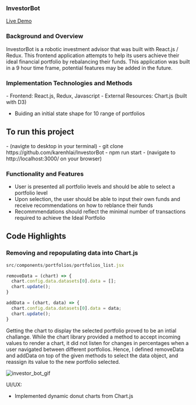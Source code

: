 <h3>InvestorBot</h3>

<a href="https://investment-advisor.herokuapp.com/#/">Live Demo</a>

<h3>Background and Overview</h3>
InvestorBot is a robotic investment advisor that was built with React.js / Redux. This frontend application attempts to help its users achieve their ideal financial portfolio by rebalancing their funds. This application was built in a 9 hour time frame, potential features may be added in the future.

<h3>Implementation Technologies and Methods</h3>
- Frontend: React.js, Redux, Javascript
- External Resources: Chart.js (built with D3)

- Buiding an initial state shape for 10 range of portfolios

<h2>To run this project</h2>
- (navigte to desktop in your terminal)
- git clone https://github.com/karenhlai/InvestorBot
- npm run start 
- (navigate to http://localhost:3000/ on your browser)

<h3>Functionality and Features</h3>

- User is presented all portfolio levels and should be able to select a portfolio level
- Upon selection, the user should be able to input their own funds and receive recommendations on how to reblance their funds
- Recommmendations should reflect the minimal number of transactions required to achieve the Ideal Portfolio


<h2>Code Highlights</h2>
<h3>Removing and repopulating data into Chart.js</h3>

```javascript
src/components/portfolios/portfolios_list.jsx

removeData = (chart) => {
  chart.config.data.datasets[0].data = [];
  chart.update();
}

addData = (chart, data) => {
  chart.config.data.datasets[0].data = data;
  chart.update();
}
```
Getting the chart to display the selected portfolio proved to be an intial challange. While the chart library provided a method to accept incoming values to render a chart, it did not listen for changes in percentages when a user navigated between different portfolios. Hence, I defined removeData and addData on top of the given methods to select the data object, and reassign its value to the new portfolio selected. 

![investor_bot_gif](public/assets/images/investor_bot_gif.gif)

UI/UX: 
- Implemented dynamic donut charts from Chart.js 

